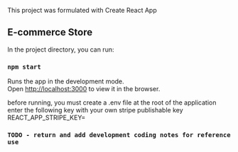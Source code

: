 This project was formulated with Create React App

## E-commerce Store

In the project directory, you can run:

### `npm start`

Runs the app in the development mode.<br />
Open [http://localhost:3000](http://localhost:3000) to view it in the browser.

before running, you must create a .env file at the root of the application<br />
enter the following key with your own stripe publishable key<br />
REACT_APP_STRIPE_KEY=<your key here>

### `TODO - return and add development coding notes for reference use`
